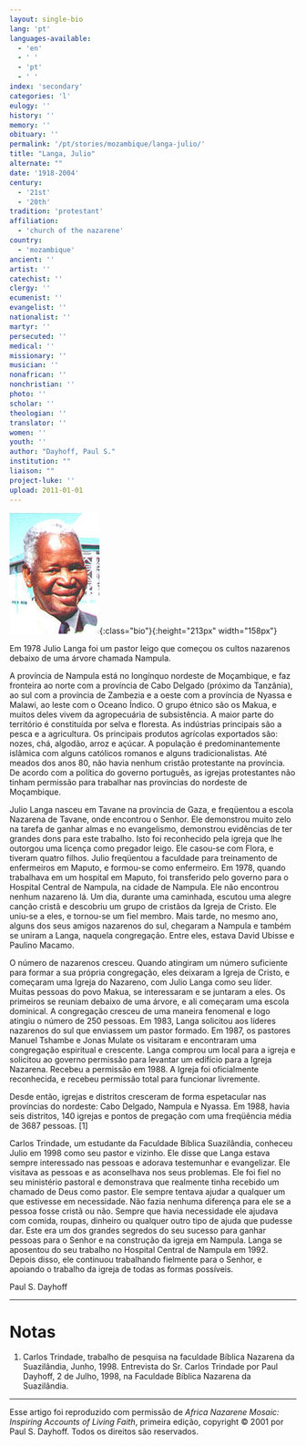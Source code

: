 ```yaml
---
layout: single-bio
lang: 'pt'
languages-available:
  - 'en'
  - ' '
  - 'pt'
  - ' '
index: 'secondary'
categories: 'l'
eulogy: ''
history: ''
memory: ''
obituary: ''
permalink: '/pt/stories/mozambique/langa-julio/'
title: "Langa, Julio"
alternate: ""
date: '1918-2004'
century:
  - '21st'
  - '20th'
tradition: 'protestant'
affiliation:
  - 'church of the nazarene'
country:
  - 'mozambique'
ancient: ''
artist: ''
catechist: ''
clergy: ''
ecumenist: ''
evangelist: ''
nationalist: ''
martyr: ''
persecuted: ''
medical: ''
missionary: ''
musician: ''
nonafrican: ''
nonchristian: ''
photo: ''
scholar: ''
theologian: ''
translator: ''
women: ''
youth: ''
author: "Dayhoff, Paul S."
institution: ""
liaison: ""
project-luke: ''
upload: 2011-01-01
---
```


![Julio Langa](/images/bio-pics/mozambique/langa-julio/langa_julio.jpg){:class="bio"}{:height="213px" width="158px"}

Em 1978 Julio Langa foi um pastor leigo que começou os cultos nazarenos debaixo de uma árvore chamada Nampula.

A província de Nampula está no longínquo nordeste de Moçambique, e faz fronteira ao norte com a província de Cabo Delgado (próximo da Tanzânia), ao sul com a província de Zambezia e a oeste com a província de Nyassa e Malawi, ao leste com o Oceano Índico. O grupo étnico são os Makua, e muitos deles vivem da agropecuária de subsistência. A maior parte do território é constituída por selva e floresta. As indústrias principais são a pesca e a agricultura. Os principais produtos agrícolas exportados são: nozes, chá, algodão, arroz e açúcar. A população é predominantemente islâmica com alguns católicos romanos e alguns tradicionalistas. Até meados dos anos 80, não havia nenhum cristão protestante na província. De acordo com a política do governo português, as igrejas protestantes não tinham permissão para trabalhar nas províncias do nordeste de Moçambique.

Julio Langa nasceu em Tavane na província de Gaza, e freqüentou a escola Nazarena de Tavane, onde encontrou o Senhor. Ele demonstrou muito zelo na tarefa de ganhar almas e no evangelismo, demonstrou evidências de ter grandes dons para este trabalho. Isto foi reconhecido pela igreja que lhe outorgou uma licença como pregador leigo. Ele casou-se com Flora, e tiveram quatro filhos. Julio freqüentou a faculdade para treinamento de enfermeiros em Maputo, e formou-se como enfermeiro. Em 1978, quando trabalhava em um hospital em Maputo, foi transferido pelo governo para o Hospital Central de Nampula, na cidade de Nampula. Ele não encontrou nenhum nazareno lá. Um dia, durante uma caminhada, escutou uma alegre canção cristã e descobriu um grupo de cristãos da Igreja de Cristo. Ele uniu-se a eles, e tornou-se um fiel membro. Mais tarde, no mesmo ano, alguns dos seus amigos nazarenos do sul, chegaram a Nampula e também se uniram a Langa, naquela congregação. Entre eles, estava David Ubisse e Paulino Macamo.

O número de nazarenos cresceu. Quando atingiram um número suficiente para formar a sua própria congregação, eles deixaram a Igreja de Cristo, e começaram uma Igreja do Nazareno, com Julio Langa como seu líder. Muitas pessoas do povo Makua, se interessaram e se juntaram a eles. Os primeiros se reuniam debaixo de uma árvore, e ali começaram uma escola dominical. A congregação cresceu de uma maneira fenomenal e logo atingiu o número de 250 pessoas. Em 1983, Langa solicitou aos líderes nazarenos do sul que enviassem um pastor formado. Em 1987, os pastores Manuel Tshambe e Jonas Mulate os visitaram e encontraram uma congregação espiritual e crescente. Langa comprou um local para a igreja e solicitou ao governo permissão para levantar um edifício para a Igreja Nazarena. Recebeu a permissão em 1988. A Igreja foi oficialmente reconhecida, e recebeu permissão total para funcionar livremente.

Desde então, igrejas e distritos cresceram de forma espetacular nas províncias do nordeste: Cabo Delgado, Nampula e Nyassa. Em 1988, havia seis distritos, 140 igrejas e pontos de pregação com uma freqüência média de 3687 pessoas. [1]

Carlos Trindade, um estudante da Faculdade Bíblica Suazilândia, conheceu Julio em 1998 como seu pastor e vizinho. Ele disse que Langa estava sempre interessado nas pessoas e adorava testemunhar e evangelizar. Ele visitava as pessoas e as aconselhava nos seus problemas. Ele foi fiel no seu ministério pastoral e demonstrava que realmente tinha recebido um chamado de Deus como pastor. Ele sempre tentava ajudar a qualquer um que estivesse em necessidade. Não fazia nenhuma diferença para ele se a pessoa fosse cristã ou não. Sempre que havia necessidade ele ajudava com comida, roupas, dinheiro ou qualquer outro tipo de ajuda que pudesse dar. Este era um dos grandes segredos do seu sucesso para ganhar pessoas para o Senhor e na construção da igreja em Nampula. Langa se aposentou do seu trabalho no Hospital Central de Nampula em 1992. Depois disso, ele continuou trabalhando fielmente para o Senhor, e apoiando o trabalho da igreja de todas as formas possíveis.

Paul S. Dayhoff

---

# Notas

1. Carlos Trindade, trabalho de pesquisa  na faculdade Bíblica Nazarena da Suazilândia, Junho, 1998. Entrevista do Sr. Carlos Trindade por  Paul Dayhoff, 2 de Julho, 1998, na Faculdade Bíblica Nazarena da Suazilândia.

---

Esse artigo foi reproduzido com permissão de *Africa Nazarene Mosaic: Inspiring Accounts of Living Faith*, primeira edição, copyright © 2001 por Paul S. Dayhoff. Todos os direitos são reservados.